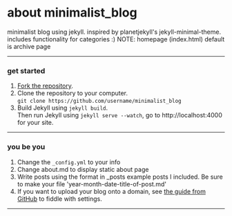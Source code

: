 about minimalist_blog
========
minimalist blog using jekyll. inspired by planetjekyll's jekyll-minimal-theme. 
<br>
includes functionality for categories :)
NOTE: homepage (index.html) default is archive page

---

### get started

1. [Fork the repository](https://github.com/joannne/minimalist_blog/fork).
2. Clone the repository to your computer.<br /> `git clone https://github.com/username/minimalist_blog`
4. Build Jekyll using `jekyll build`.<br />
   Then run Jekyll using `jekyll serve --watch`, go to http://localhost:4000 for your site.

---

### you be you

1. Change the `_config.yml` to your info
2. Change about.md to display static about page
3. Write posts using the format in _posts example posts I included. Be sure to make your file 'year-month-date-title-of-post.md' 
3. If you want to upload your blog onto a domain, see [the guide from GitHub](https://help.github.com/articles/setting-up-a-custom-domain-with-pages) to fiddle with settings.

---


